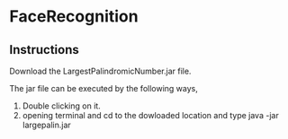 # FaceRecognition
## Instructions

Download the LargestPalindromicNumber.jar file.

The jar file can be executed by the following ways,
1) Double clicking on it.
2) opening terminal and cd to the dowloaded location and type java -jar largepalin.jar


